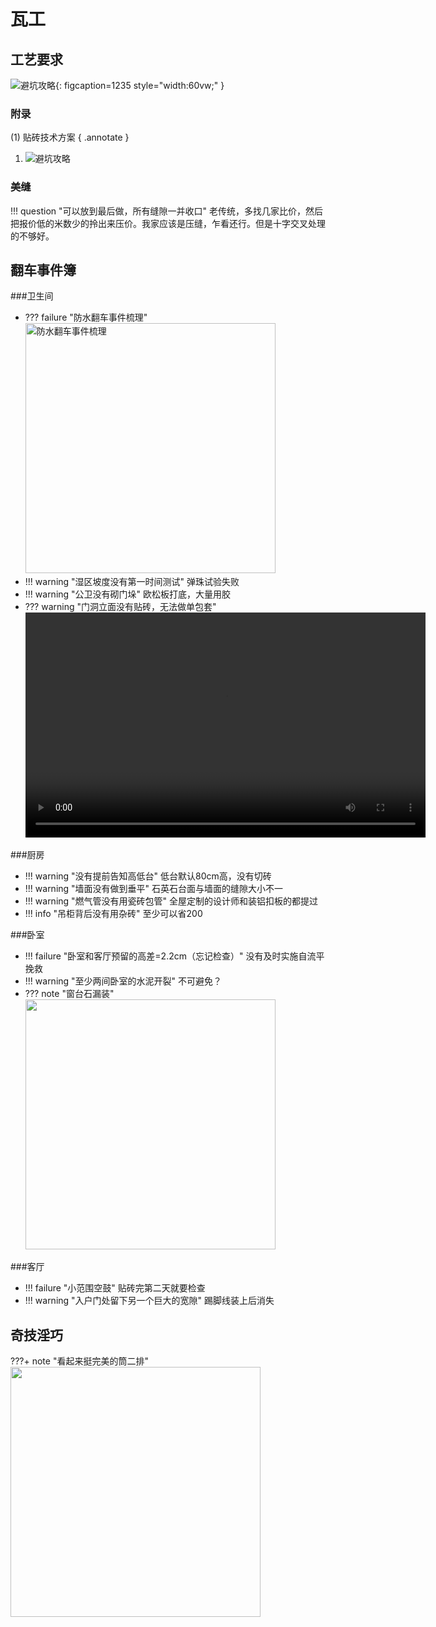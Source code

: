 # 瓦工

## 工艺要求
![避坑攻略](images/瓦工攻略.png "监工指南"){: figcaption=1235 style="width:60vw;" }

### 附录
(1) 贴砖技术方案 
{ .annotate }

1.  ![避坑攻略](images/贴砖技术方案.jpg "监工指南")

### 美缝
!!! question "可以放到最后做，所有缝隙一并收口"
    老传统，多找几家比价，然后把报价低的米数少的拎出来压价。我家应该是压缝，乍看还行。但是十字交叉处理的不够好。


## 翻车事件簿

###卫生间
- ??? failure "防水翻车事件梳理"
    <img src="/images/防水翻车事件梳理.png" alt="防水翻车事件梳理" width="400">
- !!! warning "湿区坡度没有第一时间测试"
    弹珠试验失败
- !!! warning "公卫没有砌门垛"
    欧松板打底，大量用胶
- ??? warning "门洞立面没有贴砖，无法做单包套"
    <video width="640" height="360" controls>
        <source src="videos/一种单包套的做法.mp4" type="video/mp4">
    </video>   

###厨房
- !!! warning "没有提前告知高低台"
    低台默认80cm高，没有切砖
- !!! warning "墙面没有做到垂平"
    石英石台面与墙面的缝隙大小不一
- !!! warning "燃气管没有用瓷砖包管"
    全屋定制的设计师和装铝扣板的都提过
- !!! info "吊柜背后没有用杂砖"
    至少可以省200

###卧室
- !!! failure "卧室和客厅预留的高差=2.2cm（忘记检查）"
    没有及时实施自流平挽救
- !!! warning "至少两间卧室的水泥开裂"
    不可避免？
- ??? note "窗台石漏装"
    <img src="/images/窗台石关键字.jpg" width="400"> 
    
    
###客厅
- !!! failure "小范围空鼓"
    贴砖完第二天就要检查
- !!! warning "入户门处留下另一个巨大的宽隙"
    踢脚线装上后消失   

## 奇技淫巧
???+ note "看起来挺完美的筒二排"
    <img src="/images/筒二排.png" width="400">

